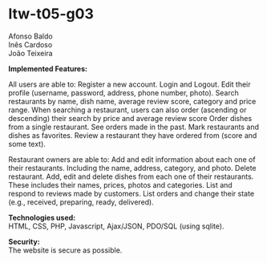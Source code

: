 # ltw-t05-g03
Afonso Baldo <br>
Inês Cardoso <br>
João Teixeira

**Implemented Features:**

All users are able to:
Register a new account.
Login and Logout.
Edit their profile (username, password, address, phone number, photo).
Search restaurants by name, dish name, average review score, category and price range. 
When searching a restaurant, users can also order (ascending or descending) their search by price and average review score
Order dishes from a single restaurant.
See orders made in the past.
Mark restaurants and dishes as favorites.
Review a restaurant they have ordered from (score and some text).

Restaurant owners are able to:
Add and edit information about each one of their restaurants. Including the name, address, category, and photo.
Delete restaurant.
Add, edit and delete dishes from each one of their restaurants. These includes their names, prices, photos and categories.
List and respond to reviews made by customers.
List orders and change their state (e.g., received, preparing, ready, delivered).

**Technologies used:** <br>
HTML, CSS, PHP, Javascript, Ajax/JSON, PDO/SQL (using sqlite).

**Security:** <br>
The website is secure as possible.
